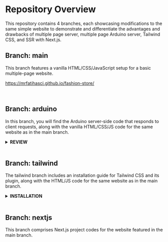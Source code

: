 # Repository Overview

This repository contains 4 branches, each showcasing modifications to the same simple website to demonstrate and differentiate the advantages and drawbacks of multiple page server, multiple page Arduino server, Tailwind CSS, and SSR with Next.js.

## Branch: main

This branch features a vanilla HTML/CSS/JavaScript setup for a basic multiple-page website.

https://mrfatihasci.github.io/fashion-store/

<br>

## Branch: arduino

In this branch, you will find the Arduino server-side code that responds to client requests, along with the vanilla HTML/CSS/JS code for the same website as in the main branch.

<details>
  <summary> <strong>REVIEW</strong> </summary>

#### Cons:

While Arduino serves as a reliable platform, there are certain limitations to be aware of:

    -   Single-thread CPU: affects concurrent processing of multiple requests.

    -   Synchronous SPI Bus Communication: Communication between Arduino and the Ethernet shield relies on synchronous SPI, impacting communication speed.

    -   Embedded SD Card Speed

    -   No TLP Support for HTTPS:

    -   No Node.js Server: The absence of a Node.js server restricts serving only multiple pages.

#### Pros:

    -   IO Pins with Analog and PWM Capabilities: ideal for smart home projects,

    -   Learning Web Development: it is great for learning web development, since it requires you to write your own back-end code from scratch(or template)

</details>
<br>

## Branch: tailwind

The tailwind branch includes an installation guide for Tailwind CSS and its plugin, along with the HTML/JS code for the same website as in the main branch.

  <details>
  <summary> <strong> INSTALLATION</strong> </summary>

#### Installation of Tailwind (CLI)

if you have an existing project like react angular etc, you can install it as dev-dependency. but building the project from scratch does not require first step
Install Tailwind CSS. Install tailwindcss via npm, and create your tailwind.config.js file.

    npm install -D tailwindcss
    npx tailwindcss init

Configure your template paths. Add the paths to all of your template files in your tailwind.config.js file. In `tailwind.config.js` file add:

    content: ["./src/**/*.{html,js}"]

Add the Tailwind directives to your CSS. Add the @tailwind directives for each of Tailwind’s layers to your main CSS file.

    @tailwind base;   @tailwind components;  @tailwind utilities;

Start the Tailwind CLI build process. Run the CLI tool in terminal to scan your template files for classes and build your CSS.

    npx tailwindcss -i ./src/input.css -o ./public/output.css --watch

Start using Tailwind in your HTML. Add your compiled CSS file to the <head> and start using Tailwind’s utility classes to style your content.

For production, i prefer adding below script for converting output.css to build.css, later updating css links in .html's:

    "tailwindcss-optimize": "npx tailwindcss -i output.css -o build.css --minify"

#### Prettier + Its Tailwindcss Plugin Installation:

npm install --save-dev --save-exact prettier prettier-plugin-tailwindcss
node --eval "fs.writeFileSync('.prettierrc.json','{}\n')"
add this plugin inside the {} of .prettierrc.json:
"plugins": ["prettier-plugin-tailwindcss"]

create a .prettierignore file to let the Prettier CLI and editors know which files to not format. add 'build' 'coverage' etc in it without
Now, format all files with Prettier:

    "prettier" : "npx prettier --write **/*.html"

    npm run tailwindcss

    npm run prettier

you can add a script for minifying css in package.json if you are lazy like me:
"tailwindcss-optimize": "npx tailwindcss -o build.css --minify"

my preference in .prettier.json:

    "singleQuote": false,
    "htmlWhitespaceSensitivity": "ignore",
    "printWidth": 400

note: setting printWidth to ~100 before any git push is a good idea

#### Installation of only Prettier:

there are 2 ways: one is to install prettier extension in vscode and the other is to install it with npm as we will do now.

- in vscode settings, we also leave prettier-config-path empty instead of .prettierrc or .prettier.json... I assume .prettier.json is like a high level settings of prettier (probably just because it is installed via npm) and mostly used between team members, and better to practice it even in personal projects

  npm init -y

  npm i --save-dev --save-exact prettier

this is to only reformat javascript.js file
npx prettier --write javascript.js

this is to only check javascript.js file without applying any reformat
npx prettier --check javascript.js

</details>

<br>

## Branch: nextjs

This branch comprises Next.js project codes for the website featured in the main branch.
